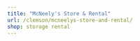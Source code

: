 ```yaml
---
title: "McNeely's Store & Rental"
url: /clemson/mcneelys-store-and-rental/
shop: storage rental
---
```

